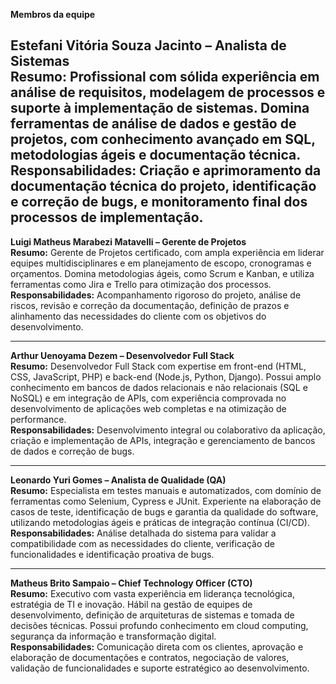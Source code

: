 **Membros da equipe**

**Estefani Vitória Souza Jacinto – Analista de Sistemas**  
 **Resumo:** Profissional com sólida experiência em análise de requisitos, modelagem de processos e suporte à implementação de sistemas. Domina ferramentas de análise de dados e gestão de projetos, com conhecimento avançado em SQL, metodologias ágeis e documentação técnica.  
 **Responsabilidades:** Criação e aprimoramento da documentação técnica do projeto, identificação e correção de bugs, e monitoramento final dos processos de implementação.  
---

**Luigi Matheus Marabezi Matavelli – Gerente de Projetos**  
 **Resumo:** Gerente de Projetos certificado, com ampla experiência em liderar equipes multidisciplinares e em planejamento de escopo, cronogramas e orçamentos. Domina metodologias ágeis, como Scrum e Kanban, e utiliza ferramentas como Jira e Trello para otimização dos processos.  
 **Responsabilidades:** Acompanhamento rigoroso do projeto, análise de riscos, revisão e correção da documentação, definição de prazos e alinhamento das necessidades do cliente com os objetivos do desenvolvimento.

---

**Arthur Uenoyama Dezem – Desenvolvedor Full Stack**  
 **Resumo:** Desenvolvedor Full Stack com expertise em front-end (HTML, CSS, JavaScript, PHP) e back-end (Node.js, Python, Django). Possui amplo conhecimento em bancos de dados relacionais e não relacionais (SQL e NoSQL) e em integração de APIs, com experiência comprovada no desenvolvimento de aplicações web completas e na otimização de performance.  
 **Responsabilidades:** Desenvolvimento integral ou colaborativo da aplicação, criação e implementação de APIs, integração e gerenciamento de bancos de dados e correção de bugs.

---

**Leonardo Yuri Gomes – Analista de Qualidade (QA)**  
 **Resumo:** Especialista em testes manuais e automatizados, com domínio de ferramentas como Selenium, Cypress e JUnit. Experiente na elaboração de casos de teste, identificação de bugs e garantia da qualidade do software, utilizando metodologias ágeis e práticas de integração contínua (CI/CD).  
 **Responsabilidades:** Análise detalhada do sistema para validar a compatibilidade com as necessidades do cliente, verificação de funcionalidades e identificação proativa de bugs.

---

**Matheus Brito Sampaio – Chief Technology Officer (CTO)**  
 **Resumo:** Executivo com vasta experiência em liderança tecnológica, estratégia de TI e inovação. Hábil na gestão de equipes de desenvolvimento, definição de arquiteturas de sistemas e tomada de decisões técnicas. Possui profundo conhecimento em cloud computing, segurança da informação e transformação digital.  
 **Responsabilidades:** Comunicação direta com os clientes, aprovação e elaboração de documentações e contratos, negociação de valores, validação de funcionalidades e suporte estratégico ao desenvolvimento.

